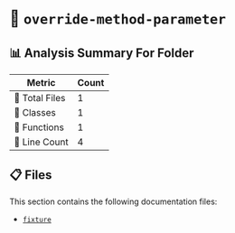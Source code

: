 # 📁 `override-method-parameter`

## 📊 Analysis Summary For Folder

| Metric | Count |
|--------|-------|
| 📁 Total Files | 1 |
| 🧱 Classes | 1 |
| 🔧 Functions | 1 |
| 🔢 Line Count | 4 |


## 📋 Files

This section contains the following documentation files:

- [`fixture`](./fixture.md)